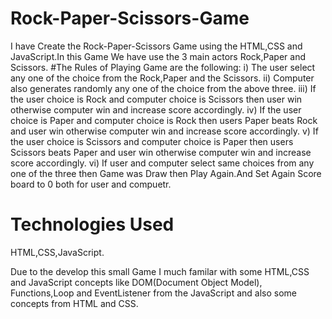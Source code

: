 # Rock-Paper-Scissors-Game
I have Create the Rock-Paper-Scissors Game using the HTML,CSS and JavaScript.In this Game We have use the 3 main actors Rock,Paper and Scissors.
  #The Rules of Playing Game are the following:
   i) The user select any one of the choice from the Rock,Paper and the Scissors.
   ii) Computer also generates randomly any one of the choice from the above three.
   iii) If the user choice is Rock and computer choice is Scissors then user win otherwise computer win and increase score accordingly.
   iv) If the user choice is Paper and computer choice is Rock then users Paper beats Rock and user win otherwise computer win and increase score accordingly.
   v) If the user choice is Scissors and computer choice is Paper then users Scissors beats Paper and user win otherwise computer win and increase score accordingly.
   vi) If user and computer select same choices from any one of the three then Game was Draw then Play Again.And Set Again Score board to 0 both for user and compuetr.

# Technologies Used
 HTML,CSS,JavaScript.

Due to the develop this small Game I much familar with some HTML,CSS and JavaScript concepts like DOM(Document Object Model), Functions,Loop and EventListener from the JavaScript and also some concepts from HTML and CSS. 
